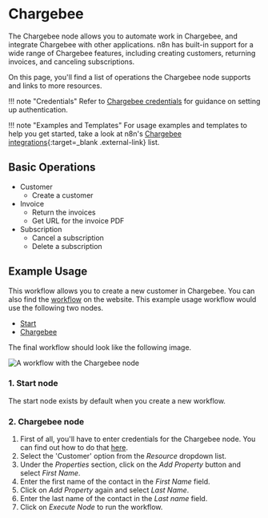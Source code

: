 # Chargebee

The Chargebee node allows you to automate work in Chargebee, and integrate Chargebee with other applications. n8n has built-in support for a wide range of Chargebee features, including creating customers, returning invoices, and canceling subscriptions.

On this page, you'll find a list of operations the Chargebee node supports and links to more resources.

!!! note "Credentials"
    Refer to [Chargebee credentials](/integrations/builtin/credentials/chargebee/) for guidance on setting up authentication. 

!!! note "Examples and Templates"
    For usage examples and templates to help you get started, take a look at n8n's [Chargebee integrations](https://n8n.io/integrations/chargebee/){:target=_blank .external-link} list.




## Basic Operations

* Customer
    * Create a customer
* Invoice
    * Return the invoices
    * Get URL for the invoice PDF
* Subscription
    * Cancel a subscription
    * Delete a subscription

## Example Usage

This workflow allows you to create a new customer in Chargebee. You can also find the [workflow](https://n8n.io/workflows/483) on the website. This example usage workflow would use the following two nodes.
- [Start](/integrations/builtin/core-nodes/n8n-nodes-base.start/)
- [Chargebee]()

The final workflow should look like the following image.

![A workflow with the Chargebee node](/_images/integrations/builtin/app-nodes/chargebee/workflow.png)

### 1. Start node

The start node exists by default when you create a new workflow.

### 2. Chargebee node

1. First of all, you'll have to enter credentials for the Chargebee node. You can find out how to do that [here](/integrations/builtin/credentials/chargebee/).
2. Select the 'Customer' option from the *Resource* dropdown list.
3. Under the *Properties* section, click on the *Add Property* button and select *First Name*.
5. Enter the first name of the contact in the *First Name* field.
6. Click on *Add Property* again and select *Last Name*.
7. Enter the last name of the contact in the *Last name* field.
8. Click on *Execute Node* to run the workflow.
